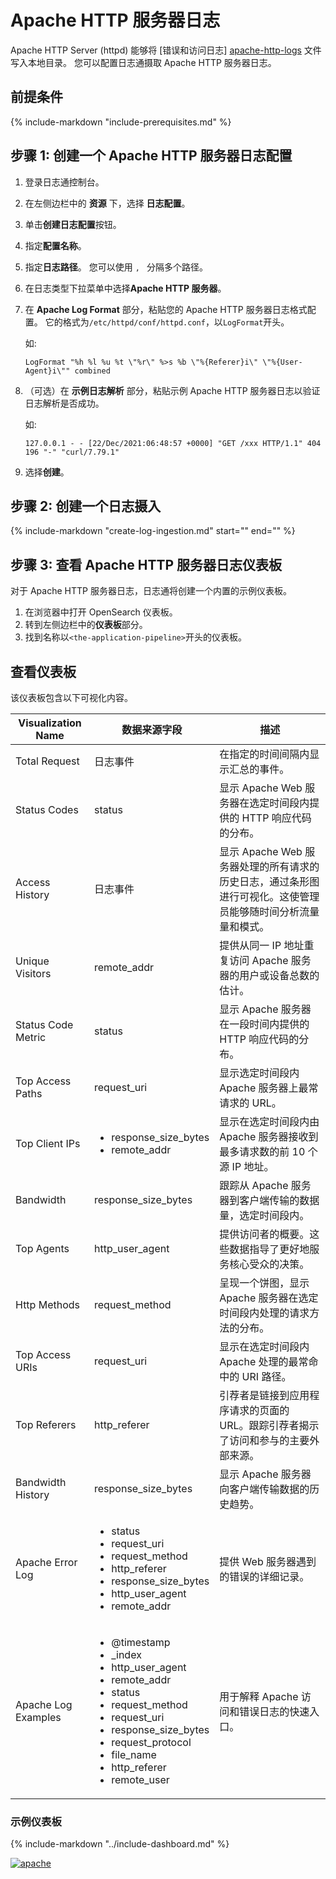 # Apache HTTP 服务器日志
Apache HTTP Server (httpd) 能够将 [错误和访问日志] [apache-http-logs] 文件写入本地目录。 您可以配置日志通摄取 Apache HTTP 服务器日志。

## 前提条件
{%
include-markdown "include-prerequisites.md"
%}

## 步骤 1: 创建一个 Apache HTTP 服务器日志配置

1. 登录日志通控制台。
2. 在左侧边栏中的 **资源** 下，选择 **日志配置**。
3. 单击**创建日志配置**按钮。
4. 指定**配置名称**。
5. 指定**日志路径**。 您可以使用 `, ` 分隔多个路径。
6. 在日志类型下拉菜单中选择**Apache HTTP 服务器**。
7. 在 **Apache Log Format** 部分，粘贴您的 Apache HTTP 服务器日志格式配置。 它的格式为`/etc/httpd/conf/httpd.conf`，以`LogFormat`开头。

    如:
    ```
    LogFormat "%h %l %u %t \"%r\" %>s %b \"%{Referer}i\" \"%{User-Agent}i\"" combined
    ```

8. （可选）在 **示例日志解析** 部分，粘贴示例 Apache HTTP 服务器日志以验证日志解析是否成功。

    如:
    ```
    127.0.0.1 - - [22/Dec/2021:06:48:57 +0000] "GET /xxx HTTP/1.1" 404 196 "-" "curl/7.79.1"
    ```

9. 选择**创建**。


## 步骤 2: 创建一个日志摄入

{%
   include-markdown "create-log-ingestion.md"
   start="<!--ig-start-->"
   end="<!--eks-end-->"
%}

## 步骤 3: 查看 Apache HTTP 服务器日志仪表板
对于 Apache HTTP 服务器日志，日志通将创建一个内置的示例仪表板。

1. 在浏览器中打开 OpenSearch 仪表板。
2. 转到左侧边栏中的**仪表板**部分。
3. 找到名称以`<the-application-pipeline>`开头的仪表板。

## 查看仪表板

该仪表板包含以下可视化内容。

| Visualization Name  | 数据来源字段 | 描述 |
| ------------------- | --- | --- |
| Total Request | 日志事件 | 在指定的时间间隔内显示汇总的事件。 |
| Status Codes | status | 显示 Apache Web 服务器在选定时间段内提供的 HTTP 响应代码的分布。 |
| Access History | 日志事件 | 显示 Apache Web 服务器处理的所有请求的历史日志，通过条形图进行可视化。这使管理员能够随时间分析流量量和模式。 |
| Unique Visitors | remote_addr | 提供从同一 IP 地址重复访问 Apache 服务器的用户或设备总数的估计。 |
| Status Code Metric | status | 显示 Apache 服务器在一段时间内提供的 HTTP 响应代码的分布。 |
| Top Access Paths | request_uri | 显示选定时间段内 Apache 服务器上最常请求的 URL。 |
| Top Client IPs | <ul><li>response_size_bytes</li><li>remote_addr</li></ul> | 显示在选定时间段内由 Apache 服务器接收到最多请求数的前 10 个源 IP 地址。 |
| Bandwidth | response_size_bytes | 跟踪从 Apache 服务器到客户端传输的数据量，选定时间段内。 |
| Top Agents | http_user_agent | 提供访问者的概要。这些数据指导了更好地服务核心受众的决策。 |
| Http Methods | request_method | 呈现一个饼图，显示 Apache 服务器在选定时间段内处理的请求方法的分布。 |
| Top Access URIs | request_uri | 显示在选定时间段内 Apache 处理的最常命中的 URI 路径。 |
| Top Referers | http_referer | 引荐者是链接到应用程序请求的页面的 URL。跟踪引荐者揭示了访问和参与的主要外部来源。 |
| Bandwidth History | response_size_bytes | 显示 Apache 服务器向客户端传输数据的历史趋势。 |
| Apache Error Log | <ul><li> status</li><li>request_uri</li><li>request_method</li><li>http_referer</li><li>response_size_bytes</li><li>http_user_agent</li><li>remote_addr</li></ul> | 提供 Web 服务器遇到的错误的详细记录。 |
| Apache Log Examples | <ul><li> @timestamp</li><li>_index</li><li>http_user_agent</li><li>remote_addr</li><li> status</li><li>request_method</li><li>request_uri</li><li>response_size_bytes</li><li>request_protocol</li><li>file_name</li><li>http_referer</li><li>remote_user</li></ul> | 用于解释 Apache 访问和错误日志的快速入口。 |

### 示例仪表板

{%
include-markdown "../include-dashboard.md"
%}

[![apache]][apache]

[apache]: ../../images/dashboards/apache.png

[apache-http-logs]: https://httpd.apache.org/docs/2.4/logs.html



